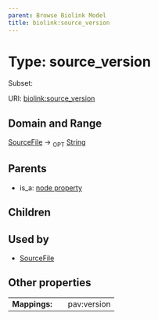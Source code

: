 ```yaml
---
parent: Browse Biolink Model
title: biolink:source_version
---
```


# Type: source_version

Subset:




URI: [biolink:source_version](https://w3id.org/biolink/vocab/source_version)

## Domain and Range

[SourceFile](SourceFile.md) ->  <sub>OPT</sub> [String](types/String.md)

## Parents

 *  is_a: [node property](node_property.md)

## Children


## Used by

 * [SourceFile](SourceFile.md)

## Other properties

|  |  |  |
| --- | --- | --- |
| **Mappings:** | | pav:version |

